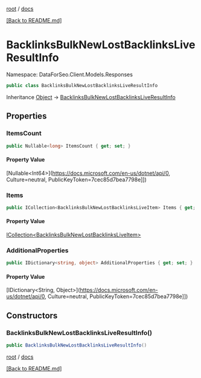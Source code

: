 [root](./../ "root") / [docs](./ "docs")

[[Back to README.md]](./../README.md "[Back to README.md]")

# BacklinksBulkNewLostBacklinksLiveResultInfo

Namespace: DataForSeo.Client.Models.Responses

```csharp
public class BacklinksBulkNewLostBacklinksLiveResultInfo
```

Inheritance [Object](https://docs.microsoft.com/en-us/dotnet/api/Object) → [BacklinksBulkNewLostBacklinksLiveResultInfo](./BacklinksBulkNewLostBacklinksLiveResultInfo.md)

## Properties

### **ItemsCount**

```csharp
public Nullable<long> ItemsCount { get; set; }
```

#### Property Value

[Nullable&lt;Int64&gt;](https://docs.microsoft.com/en-us/dotnet/api/0, Culture=neutral, PublicKeyToken=7cec85d7bea7798e]])<br>

### **Items**

```csharp
public ICollection<BacklinksBulkNewLostBacklinksLiveItem> Items { get; set; }
```

#### Property Value

[ICollection&lt;BacklinksBulkNewLostBacklinksLiveItem&gt;](./BacklinksBulkNewLostBacklinksLiveItem.md)<br>

### **AdditionalProperties**

```csharp
public IDictionary<string, object> AdditionalProperties { get; set; }
```

#### Property Value

[IDictionary&lt;String, Object&gt;](https://docs.microsoft.com/en-us/dotnet/api/0, Culture=neutral, PublicKeyToken=7cec85d7bea7798e]])<br>

## Constructors

### **BacklinksBulkNewLostBacklinksLiveResultInfo()**

```csharp
public BacklinksBulkNewLostBacklinksLiveResultInfo()
```

[root](./../ "root") / [docs](./ "docs")

[[Back to README.md]](./../README.md "[Back to README.md]")